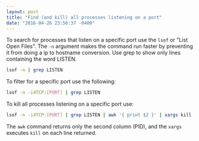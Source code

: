 ```yaml
---
layout: post
title: "Find (and kill) all processes listening on a port"
date: "2016-04-26 23:56:37 -0400"
---
```


To search for processes that listen on a specific port use the `lsof` or "List Open Files". The `-n` argument makes the command run faster by preventing it from doing a ip to hostname conversion. Use grep to show only lines containing the word LISTEN.

```bash
lsof -n | grep LISTEN
```

To filter for a specific port use the following:

```bash
lsof -n -i4TCP:[PORT] | grep LISTEN
```

To kill all processes listening on a specific port use:

```bash
lsof -n -i4TCP:[PORT] | grep LISTEN | awk '{ print $2 }' | xargs kill
```

The `awk` command returns only the second column (PID), and the `xargs` executes `kill` on each line returned.

